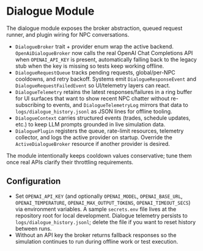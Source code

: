 # Dialogue Module

The dialogue module exposes the broker abstraction, queued request runner, and plugin wiring for NPC conversations.

- `DialogueBroker` trait + provider enum wrap the active backend. `OpenAiDialogueBroker` now calls the real OpenAI Chat Completions API when `OPENAI_API_KEY` is present, automatically falling back to the legacy stub when the key is missing so tests keep working offline.
- `DialogueRequestQueue` tracks pending requests, global/per-NPC cooldowns, and retry backoff. Systems emit `DialogueResponseEvent` and `DialogueRequestFailedEvent` so UI/telemetry layers can react.
- `DialogueTelemetry` retains the latest responses/failures in a ring buffer for UI surfaces that want to show recent NPC chatter without re-subscribing to events, and `DialogueTelemetryLog` mirrors that data to `logs/dialogue_history.jsonl` as JSON lines for offline tooling.
- `DialogueContext` carries structured events (trades, schedule updates, etc.) to keep LLM prompts grounded in live simulation data.
- `DialoguePlugin` registers the queue, rate-limit resources, telemetry collector, and logs the active provider on startup. Override the `ActiveDialogueBroker` resource if another provider is desired.

The module intentionally keeps cooldown values conservative; tune them once real APIs clarify their throttling requirements.

## Configuration
- Set `OPENAI_API_KEY` (and optionally `OPENAI_MODEL`, `OPENAI_BASE_URL`, `OPENAI_TEMPERATURE`, `OPENAI_MAX_OUTPUT_TOKENS`, `OPENAI_TIMEOUT_SECS`) via environment variables. A sample `secrets.env` file lives at the repository root for local development. Dialogue telemetry persists to `logs/dialogue_history.jsonl`; delete the file if you want to reset history between runs.
- Without an API key the broker returns fallback responses so the simulation continues to run during offline work or test execution.
